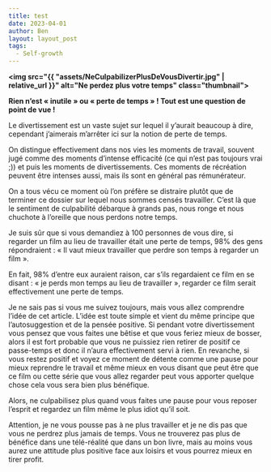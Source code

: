 ```yaml
---
title: test
date: 2023-04-01
author: Ben
layout: layout_post
tags:
  - Self-growth
---
```



**<img src="{{ "assets/NeCulpabilizerPlusDeVousDivertir.jpg" | relative_url }}" alt="Ne perdez plus votre temps" class="thumbnail">**

  


**Rien n’est « inutile » ou « perte de temps » ! Tout est une question de point de vue !**

  


Le divertissement est un vaste sujet sur lequel il y’aurait beaucoup à dire, cependant j’aimerais m’arrêter ici sur la notion de perte de temps.

  


On distingue effectivement dans nos vies les moments de travail, souvent jugé comme des moments d’intense efficacité (ce qui n’est pas toujours vrai ;)) et puis les moments de divertissements. Ces moments de récréation peuvent être intenses aussi, mais ils sont en général pas rémunérateur.

  


On a tous vécu ce moment où l’on préfère se distraire plutôt que de terminer ce dossier sur lequel nous sommes censés travailler. C’est là que le sentiment de culpabilité débarque à grands pas, nous ronge et nous chuchote à l’oreille que nous perdons notre temps.

  


Je suis sûr que si vous demandiez à 100 personnes de vous dire, si regarder un film au lieu de travailler était une perte de temps, 98% des gens répondraient : « Il vaut mieux travailler que perdre son temps à regarder un film ».

  


En fait, 98% d’entre eux auraient raison, car s’ils regardaient ce film en se disant : « je perds mon temps au lieu de travailler », regarder ce film serait effectivement une perte de temps.

  


Je ne sais pas si vous me suivez toujours, mais vous allez comprendre l’idée de cet article. L’idée est toute simple et vient du même principe que l’autosuggestion et de la pensée positive. Si pendant votre divertissement vous pensez que vous faites une bêtise et que vous feriez mieux de bosser, alors il est fort probable que vous ne puissiez rien retirer de positif ce passe-temps et donc il n’aura effectivement servi à rien. En revanche, si vous restez positif et voyez ce moment de détente comme une pause pour mieux reprendre le travail et même mieux en vous disant que peut être que ce film ou cette série que vous allez regarder peut vous apporter quelque chose cela vous sera bien plus bénéfique.

  


Alors, ne culpabilisez plus quand vous faites une pause pour vous reposer l’esprit et regardez un film même le plus idiot qu’il soit.

Attention, je ne vous pousse pas à ne plus travailler et je ne dis pas que vous ne perdrez plus jamais de temps. Vous ne trouverez pas plus de bénéfice dans une télé-réalité que dans un bon livre, mais au moins vous aurez une attitude plus positive face aux loisirs et vous pourrez mieux en tirer profit.
